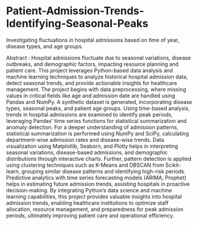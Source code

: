 # Patient-Admission-Trends-Identifying-Seasonal-Peaks
Investigating fluctuations in hospital admissions based on time of year, disease types, and age groups.


Abstract :
      Hospital admissions fluctuate due to seasonal variations, disease outbreaks, and demographic factors, impacting resource planning and patient care. This project leverages Python-based data analysis and machine learning techniques to analyze historical hospital admission data, detect seasonal trends, and provide actionable insights for healthcare management.
The project begins with data preprocessing, where missing values in critical fields like age and admission date are handled using Pandas and NumPy. A synthetic dataset is generated, incorporating disease types, seasonal peaks, and patient age groups. Using time-based analysis, trends in hospital admissions are examined to identify peak periods, leveraging Pandas' time series functions for statistical summarization and anomaly detection.
For a deeper understanding of admission patterns, statistical summarization is performed using NumPy and SciPy, calculating department-wise admission rates and disease-wise trends. Data visualization using Matplotlib, Seaborn, and Plotly helps in interpreting seasonal variations, disease-based admissions, and demographic distributions through interactive charts.
Further, pattern detection is applied using clustering techniques such as K-Means and DBSCAN from Scikit-learn, grouping similar disease patterns and identifying high-risk periods. Predictive analytics with time series forecasting models (ARIMA, Prophet) helps in estimating future admission trends, assisting hospitals in proactive decision-making.
By integrating Python’s data science and machine learning capabilities, this project provides valuable insights into hospital admission trends, enabling healthcare institutions to optimize staff allocation, resource management, and preparedness for peak admission periods, ultimately improving patient care and operational efficiency.
